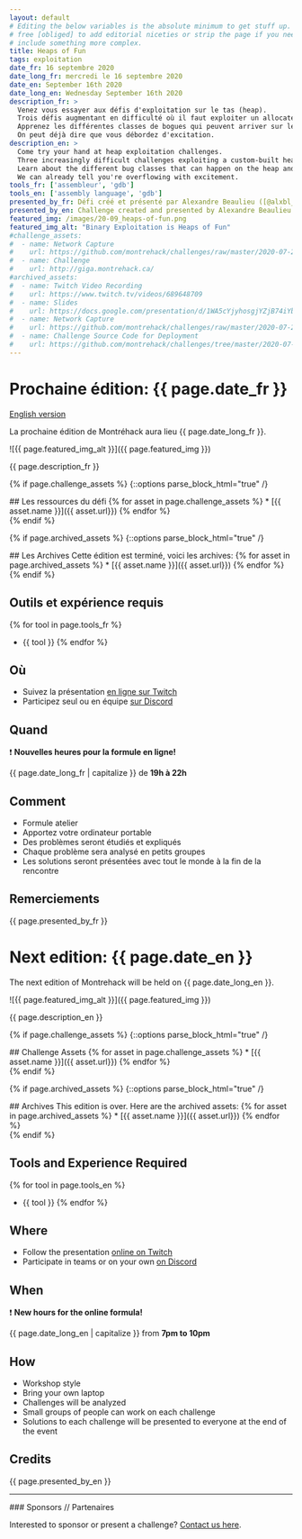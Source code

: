 ```yaml
---
layout: default
# Editing the below variables is the absolute minimum to get stuff up. Feel
# free [obliged] to add editorial niceties or strip the page if you need to
# include something more complex.
title: Heaps of Fun
tags: exploitation
date_fr: 16 septembre 2020
date_long_fr: mercredi le 16 septembre 2020
date_en: September 16th 2020
date_long_en: Wednesday September 16th 2020
description_fr: >
  Venez vous essayer aux défis d'exploitation sur le tas (heap).
  Trois défis augmentant en difficulté où il faut exploiter un allocateur de tas maison (custom-built heap).
  Apprenez les différentes classes de bogues qui peuvent arriver sur le tas (heap) et percevez directement leur impact!
  On peut déjà dire que vous débordez d'excitation.
description_en: >
  Come try your hand at heap exploitation challenges.
  Three increasingly difficult challenges exploiting a custom-built heap.
  Learn about the different bug classes that can happen on the heap and witness their impact first-hand!
  We can already tell you're overflowing with excitement.
tools_fr: ['assembleur', 'gdb']
tools_en: ['assembly language', 'gdb']
presented_by_fr: Défi créé et présenté par Alexandre Beaulieu ([@alxbl_sec](https://twitter.com/alxbl_sec))
presented_by_en: Challenge created and presented by Alexandre Beaulieu ([@alxbl_sec](https://twitter.com/alxbl_sec))
featured_img: /images/20-09_heaps-of-fun.png
featured_img_alt: "Binary Exploitation is Heaps of Fun"
#challenge_assets:
#  - name: Network Capture
#    url: https://github.com/montrehack/challenges/raw/master/2020-07-22_giga-ctf/capture.pcap
#  - name: Challenge
#    url: http://giga.montrehack.ca/
#archived_assets:
#  - name: Twitch Video Recording
#    url: https://www.twitch.tv/videos/689648709
#  - name: Slides
#    url: https://docs.google.com/presentation/d/1WA5cYjyhosgjYZjB74iYbI7f4fRUDJ579pJo200ho_g/edit#slide=id.p
#  - name: Network Capture
#    url: https://github.com/montrehack/challenges/raw/master/2020-07-22_giga-ctf/capture.pcap
#  - name: Challenge Source Code for Deployment
#    url: https://github.com/montrehack/challenges/tree/master/2020-07-22_giga-ctf/
---
```


# Prochaine édition: {{ page.date_fr }}
[English version](#english)

La prochaine édition de Montréhack aura lieu {{ page.date_long_fr }}.

![{{ page.featured_img_alt }}]({{ page.featured_img }})

{{ page.description_fr }}

{% if page.challenge_assets %}
{::options parse_block_html="true" /}
<div class="assets">
## Les ressources du défi
{% for asset in page.challenge_assets %}
* [{{ asset.name }}]({{ asset.url}})
{% endfor %}
</div>
{% endif %}

{% if page.archived_assets %}
{::options parse_block_html="true" /}
<div class="assets">
## Les Archives
Cette édition est terminé, voici les archives:
{% for asset in page.archived_assets %}
* [{{ asset.name }}]({{ asset.url}})
{% endfor %}
</div>
{% endif %}

## Outils et expérience requis

{% for tool in page.tools_fr %}
* {{ tool }}
{% endfor %}

## Où

* Suivez la présentation [en ligne sur Twitch](https://twitch.tv/montrehack/)
* Participez seul ou en équipe [sur Discord](https://discord.gg/4qfFwPX)

## Quand

:heavy_exclamation_mark: **Nouvelles heures pour la formule en ligne!**

{{ page.date_long_fr | capitalize }} de **19h à 22h**

## Comment

* Formule atelier
* Apportez votre ordinateur portable
* Des problèmes seront étudiés et expliqués
* Chaque problème sera analysé en petits groupes
* Les solutions seront présentées avec tout le monde à la fin de la rencontre

## Remerciements

{{ page.presented_by_fr }}


<a id="english"></a>

# Next edition: {{ page.date_en }}

The next edition of Montrehack will be held on {{ page.date_long_en }}.

![{{ page.featured_img_alt }}]({{ page.featured_img }})

{{ page.description_en }}

{% if page.challenge_assets %}
{::options parse_block_html="true" /}
<div class="assets">
## Challenge Assets
{% for asset in page.challenge_assets %}
* [{{ asset.name }}]({{ asset.url}})
{% endfor %}
</div>
{% endif %}

{% if page.archived_assets %}
{::options parse_block_html="true" /}
<div class="assets">
## Archives
This edition is over. Here are the archived assets:
{% for asset in page.archived_assets %}
* [{{ asset.name }}]({{ asset.url}})
{% endfor %}
</div>
{% endif %}

## Tools and Experience Required

{% for tool in page.tools_en %}
* {{ tool }}
{% endfor %}

## Where

* Follow the presentation [online on Twitch](https://twitch.tv/montrehack/)
* Participate in teams or on your own [on Discord](https://discord.gg/4qfFwPX)

## When

:heavy_exclamation_mark: **New hours for the online formula!**

{{ page.date_long_en | capitalize }} from **7pm to 10pm**

## How

* Workshop style
* Bring your own laptop
* Challenges will be analyzed
* Small groups of people can work on each challenge
* Solutions to each challenge will be presented to everyone at the end of the event

## Credits

{{ page.presented_by_en }}



<hr/>
### Sponsors // Partenaires

Interested to sponsor or present a challenge? [Contact us here](https://docs.google.com/forms/d/e/1FAIpQLSecc0vfe3pIwMJjIBCYW4G43ZwtagwVESu_qHKnglnBc3R3ww/viewform?usp=sf_link).
